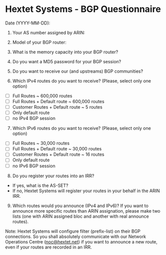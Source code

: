 # Hextet Systems - BGP Questionnaire #

Date (YYYY-MM-DD): 

1. Your AS number assigned by ARIN: 

2. Model of your BGP router: 

3. What is the memory capacity into your BGP router? 

4. Do you want a MD5 password for your BGP session? 

5. Do you want to receive our (and upstreams) BGP communities? 

6. Which IPv4 routes do you want to receive? (Please, select only one option)
+   [ ] Full Routes  ~ 600,000 routes
+   [ ] Full Routes + Default route  ~ 600,000 routes
+   [ ] Customer Routes + Default route  ~ 5 routes
+   [ ] Only default route
+   [ ] no IPv4 BGP session

7. Which IPv6 routes do you want to receive? (Please, select only one option)
+   [ ] Full Routes  ~ 30,000 routes
+   [ ] Full Routes + Default route  ~ 30,000 routes
+   [ ] Customer Routes + Default route  ~ 16 routes
+   [ ] Only default route
+   [ ] no IPv6 BGP session

8. Do you register your routes into an IRR? 
+   If yes, what is the AS-SET? 
+   If no, Hextet Systems will register your routes in your behalf in the ARIN IRR.

9. Which routes would you announce (IPv4 and IPv6)? If you want to announce more specific routes than ARIN assignation, please make two lists (one with ARIN assigned bloc and another with real announce routes).


Note: Hextet Systems will configure filter (prefix-list) on their BGP connections. So you shall absolutely communicate with our Network Operations Centre (noc@hextet.net) if you want to announce a new route, even if your routes are recorded in an IRR.
